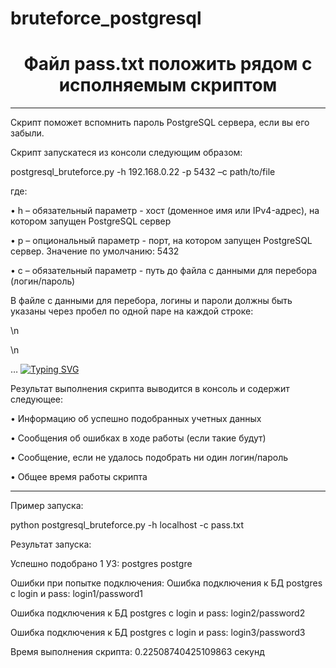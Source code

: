 # bruteforce_postgresql

<h1 align="center">Файл pass.txt положить рядом с исполняемым скриптом</h1>

___________________________________________________________

Скрипт поможет вспомнить пароль PostgreSQL сервера, если вы его забыли.

Скрипт запускатеся из консоли следующим образом:

postgresql_bruteforce.py -h 192.168.0.22 -p 5432 –с path/to/file

где:

•	h – обязательный параметр - хост (доменное имя или IPv4-адрес), на котором запущен PostgreSQL сервер

•	p – опциональный параметр - порт, на котором запущен PostgreSQL сервер. Значение по умолчанию: 5432

•	c – обязательный параметр - путь до файла с данными для перебора (логин/пароль)

В файле с данными для перебора, логины и пароли должны быть указаны через пробел по одной паре на каждой строке:

<login> <pass>\n

<login> <pass>\n

…
  [![Typing SVG](https://readme-typing-svg.herokuapp.com?font=Fira+Code&pause=1000&color=F74229&width=435&lines=%3Clogin%3E+%3Cpass%3E%5Cn;+%3Clogin%3E+%3Cpass%3E%5Cn+;%E2%80%A6)](https://git.io/typing-svg)

Результат выполнения скрипта выводится в консоль и содержит следующее:

•	Информацию об успешно подобранных учетных данных

•	Сообщения об ошибках в ходе работы (если такие будут)

•	Сообщение, если не удалось подобрать ни один логин/пароль

•	Общее время работы скрипта

___________________________________________________________

Пример запуска:

python postgresql_bruteforce.py -h localhost -c pass.txt
  
Результат запуска:

Успешно подобрано 1 УЗ:
postgres postgre

Ошибки при попытке подключения:
Ошибка подключения к БД postgres с login и pass: login1/password1

Ошибка подключения к БД postgres с login и pass: login2/password2

Ошибка подключения к БД postgres с login и pass: login3/password3

Время выполнения скрипта: 0.22508740425109863 секунд

